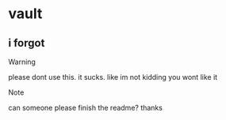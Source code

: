 # vault
## i forgot

> [!WARNING]
> please dont use this.
> it sucks.
> like im not kidding you wont like it

> [!NOTE]
> can someone please finish the readme? thanks
